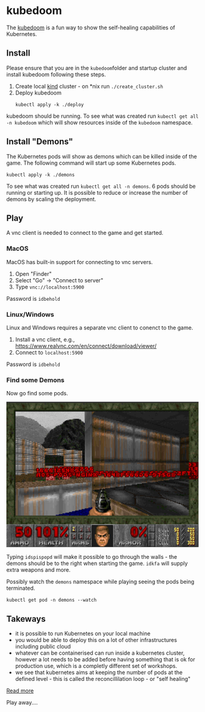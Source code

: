 # kubedoom

The [kubedoom](https://github.com/storax/kubedoom) is a fun way to show the
self-healing capabilities of Kubernetes.

## Install
Please ensure that you are in the `kubedoom`folder and startup cluster and install kubedoom following these steps.

1. Create local [kind](https://kind.sigs.k8s.io/) cluster - on *nix run `./create_cluster.sh`
2. Deploy kubedoom
   ```console
   kubectl apply -k ./deploy
   ```

kubedoom should be running. To see what was created run `kubectl get all -n kubedoom` which
will show resources inside of the `kubedoom` namespace.

## Install "Demons"

The Kubernetes pods will show as demons which can be killed inside of the game. The following
command will start up some Kubernetes pods.

```console
kubectl apply -k ./demons
```

To see what was created run `kubectl get all -n demons`. 6 pods should be running or starting up.
It is possible to reduce or increase the number of demons by scaling the deployment.

## Play

A vnc client is needed to connect to the game and get started.

### MacOS
MacOS has built-in support for connecting to vnc servers.

1. Open "Finder"
2. Select "Go" -> "Connect to server"
3. Type `vnc://localhost:5900`

Password is `idbehold`

### Linux/Windows
Linux and Windows requires a separate vnc client to conenct to the game.

1. Install a vnc client, e.g., https://www.realvnc.com/en/connect/download/viewer/
2. Connect to `localhost:5900`

Password is `idbehold`


### Find some Demons

Now go find some pods.

![Doom](doom.png)

Typing `idspispopd` will make it possible to go through the walls - the demons should
be to the right when starting the game. `idkfa` will supply extra weapons and more.

Possibly watch the `demons` namespace while playing seeing the pods being terminated.

```console
kubectl get pod -n demons --watch
```

## Takeways
 - it is possible to run Kubernetes on your local machine
 - you would be able to deploy this on a lot of other infrastructures including public cloud
 - whatever can be containerised can run inside a kubernetes cluster, however a lot needs
   to be added before having something that is ok for production use, which is a completly
   different set of workshops.
 - we see that kubernetes aims at keeping the number of pods at the defined level - this
   is called the reconcillilation loop - or "self healing"

[Read more](https://opensource.com/article/21/6/kube-doom)

Play away....